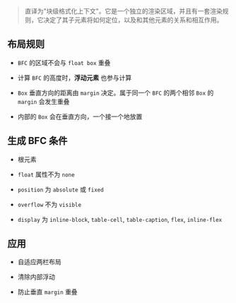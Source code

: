 <!--
 * @Author: your name
 * @Date: 2021-06-07 11:35:28
 * @LastEditTime: 2021-06-07 11:39:32
 * @LastEditors: Please set LastEditors
 * @Description: In User Settings Edit
 * @FilePath: /my-docs/docs/29349834.md
-->

> 直译为"块级格式化上下文"。它是一个独立的渲染区域，并且有一套渲染规则，它决定了其子元素将如何定位，以及和其他元素的关系和相互作用。

## 布局规则

- `BFC` 的区域不会与 `float box` 重叠

- 计算 `BFC` 的高度时，**浮动元素** 也参与计算

- `Box` 垂直方向的距离由 `margin` 决定。属于同一个 `BFC` 的两个相邻 `Box` 的 `margin` 会发生重叠

- 内部的 `Box` 会在垂直方向，一个接一个地放置

## 生成 BFC 条件

- 根元素

- `float` 属性不为 `none`

- `position` 为 `absolute` 或 `fixed`

- `overflow` 不为 `visible`

- `display` 为 `inline-block`, `table-cell`, `table-caption`, `flex`, `inline-flex`

## 应用

- 自适应两栏布局

- 清除内部浮动

- 防止垂直 `margin` 重叠
